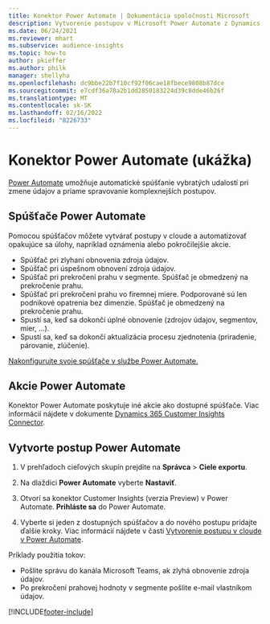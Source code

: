 ```yaml
---
title: Konektor Power Automate | Dokumentácia spoločnosti Microsoft
description: Vytvorenie postupov v Microsoft Power Automate z Dynamics 365 Customer Insights.
ms.date: 06/24/2021
ms.reviewer: mhart
ms.subservice: audience-insights
ms.topic: how-to
author: pkieffer
ms.author: philk
manager: shellyha
ms.openlocfilehash: dc9bbe22b7f10cf92f06cae18fbece9808b87dce
ms.sourcegitcommit: e7cdf36a78a2b1dd2850183224d39c8dde46b26f
ms.translationtype: MT
ms.contentlocale: sk-SK
ms.lasthandoff: 02/16/2022
ms.locfileid: "8226733"
---
```

# <a name="power-automate-connector-preview"></a>Konektor Power Automate (ukážka)

[Power Automate](https://flow.microsoft.com/) umožňuje automatické spúšťanie vybratých udalostí pri zmene údajov a priame spravovanie komplexnejších postupov.

## <a name="power-automate-triggers"></a>Spúšťače Power Automate

Pomocou spúšťačov môžete vytvárať postupy v cloude a automatizovať opakujúce sa úlohy, napríklad oznámenia alebo pokročilejšie akcie. 

- Spúšťač pri zlyhaní obnovenia zdroja údajov. 
- Spúšťač pri úspešnom obnovení zdroja údajov.
- Spúšťač pri prekročení prahu v segmente. Spúšťač je obmedzený na prekročenie prahu.
- Spúšťač pri prekročení prahu vo firemnej miere. Podporované sú len podnikové opatrenia bez dimenzie. Spúšťač je obmedzený na prekročenie prahu.
- Spustí sa, keď sa dokončí úplné obnovenie (zdrojov údajov, segmentov, mier, ...).
- Spustí sa, keď sa dokončí aktualizácia procesu zjednotenia (priradenie, párovanie, zlúčenie).

[Nakonfigurujte svoje spúšťače v službe Power Automate.](https://flow.microsoft.com/connectors/shared_customerinsights/dynamics-365-customer-insights-connector/)

## <a name="power-automate-actions"></a>Akcie Power Automate

Konektor Power Automate poskytuje iné akcie ako dostupné spúšťače. Viac informácií nájdete v dokumente [Dynamics 365 Customer Insights Connector](/connectors/customerinsights/).

## <a name="create-a-power-automate-flow"></a>Vytvorte postup Power Automate

1. V prehľadoch cieľových skupín prejdite na **Správca** > **Ciele exportu**.

1. Na dlaždici **Power Automate** vyberte **Nastaviť**.

1. Otvorí sa konektor Customer Insights (verzia Preview) v Power Automate. **Prihláste sa** do Power Automate.

1. Vyberte si jeden z dostupných spúšťačov a do nového postupu pridajte ďalšie kroky. Viac informácií nájdete v časti [Vytvorenie postupu v cloude v Power Automate](/power-automate/get-started-logic-flow).

Príklady použitia tokov: 
- Pošlite správu do kanála Microsoft Teams, ak zlyhá obnovenie zdroja údajov. 
- Po prekročení prahovej hodnoty v segmente pošlite e-mail vlastníkom údajov.



[!INCLUDE[footer-include](../includes/footer-banner.md)]

